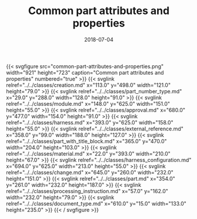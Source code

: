 ﻿---
title: Common part attributes and properties
toc: false
type: specs
layout: diagram
date: "2018-07-04"
draft: false
specification: KBL
version: 2.5
documentType: "Recommendation"
elementType: Diagram
classes:
  - Creation
  - Part_number_type
  - Module
  - Approval
  - Harness
  - External_reference
  - Part_with_title_block
  - Material
  - Harness_configuration
  - Change
  - Part
  - Processing_instruction
  - Document_type
menu:
  KBL-2.5:    
    parent: presentation
    identifier: presentation/common-part-attributes-and-properties
    weight: 1002 

# Prev/next pager order (if `docs_section_pager` enabled in `params.toml`)
weight: 1002
---
{{< svgfigure src="common-part-attributes-and-properties.png" width="921" height="723" caption="Common part attributes and properties" numbered="true" >}}
  {{< svglink relref="../../classes/creation.md" x="113.0" y="498.0" width="121.0" height="79.0" >}}
  {{< svglink relref="../../classes/part_number_type.md" x="29.0" y="288.0" width="128.0" height="91.0" >}}
  {{< svglink relref="../../classes/module.md" x="148.0" y="625.0" width="151.0" height="55.0" >}}
  {{< svglink relref="../../classes/approval.md" x="680.0" y="477.0" width="154.0" height="91.0" >}}
  {{< svglink relref="../../classes/harness.md" x="393.0" y="625.0" width="158.0" height="55.0" >}}
  {{< svglink relref="../../classes/external_reference.md" x="358.0" y="99.0" width="188.0" height="127.0" >}}
  {{< svglink relref="../../classes/part_with_title_block.md" x="365.0" y="470.0" width="204.0" height="103.0" >}}
  {{< svglink relref="../../classes/material.md" x="22.0" y="393.0" width="210.0" height="67.0" >}}
  {{< svglink relref="../../classes/harness_configuration.md" x="694.0" y="625.0" width="213.0" height="55.0" >}}
  {{< svglink relref="../../classes/change.md" x="645.0" y="260.0" width="232.0" height="151.0" >}}
  {{< svglink relref="../../classes/part.md" x="354.0" y="261.0" width="232.0" height="187.0" >}}
  {{< svglink relref="../../classes/processing_instruction.md" x="57.0" y="162.0" width="232.0" height="79.0" >}}
  {{< svglink relref="../../classes/document_type.md" x="610.0" y="15.0" width="133.0" height="235.0" >}}
{{< / svgfigure >}}
